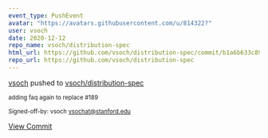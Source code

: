 ```yaml
---
event_type: PushEvent
avatar: "https://avatars.githubusercontent.com/u/814322?"
user: vsoch
date: 2020-12-12
repo_name: vsoch/distribution-spec
html_url: https://github.com/vsoch/distribution-spec/commit/b1a6b633c89382791ede36e29cf3fbf2756a2596
repo_url: https://github.com/vsoch/distribution-spec
---
```


<a href='https://github.com/vsoch' target='_blank'>vsoch</a> pushed to <a href='https://github.com/vsoch/distribution-spec' target='_blank'>vsoch/distribution-spec</a>

<small>adding faq again to replace #189

Signed-off-by: vsoch <vsochat@stanford.edu></small>

<a href='https://github.com/vsoch/distribution-spec/commit/b1a6b633c89382791ede36e29cf3fbf2756a2596' target='_blank'>View Commit</a>